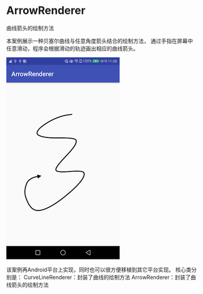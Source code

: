 # ArrowRenderer
曲线箭头的绘制方法

本案例展示一种贝塞尔曲线与任意角度箭头结合的绘制方法，
通过手指在屏幕中任意滑动，程序会根据滑动的轨迹画出相应的曲线箭头。

<img width="300" height="534" src="https://github.com/ruilin/ArrowRenderer/blob/master/example.png"/>

该案例再Android平台上实现，同时也可以很方便移植到其它平台实现。
核心类分别是：
CurveLineRenderer：封装了曲线的绘制方法
ArrowRenderer：封装了曲线箭头的绘制方法
